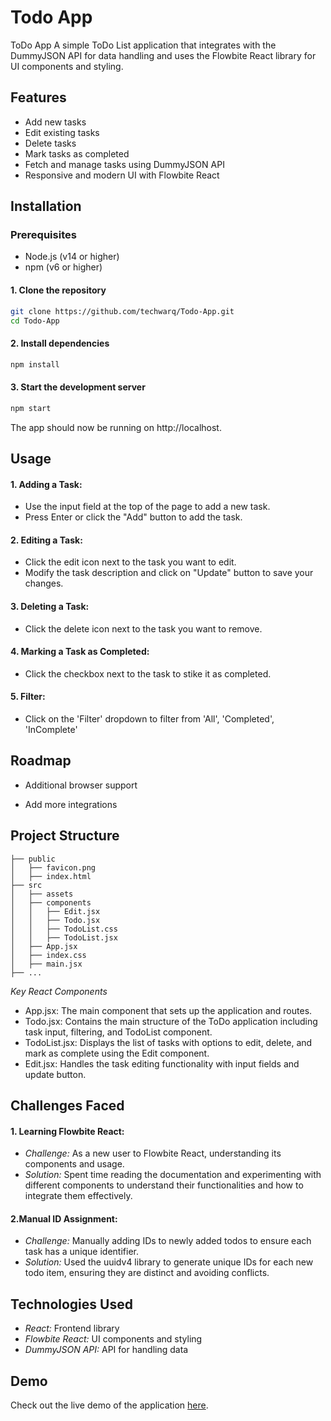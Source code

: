 
# Todo App

ToDo App
A simple ToDo List application that integrates with the DummyJSON API for data handling and uses the Flowbite React library for UI components and styling.



## Features



- Add new tasks
- Edit existing tasks
- Delete tasks
- Mark tasks as completed
- Fetch and manage tasks using DummyJSON API
- Responsive and modern UI with Flowbite React

## Installation


### Prerequisites
- Node.js (v14 or higher)
- npm (v6 or higher)
#### 1. Clone the repository


```bash
git clone https://github.com/techwarq/Todo-App.git
cd Todo-App
```

#### 2. Install dependencies

```bash
npm install
```
#### 3. Start the development server

```bash
npm start
```
The app should now be running on http://localhost.

## Usage

#### 1. Adding a Task:

- Use the input field at the top of the page to add a new task.
- Press Enter or click the "Add" button to add the task.
#### 2. Editing a Task:

- Click the edit icon next to the task you want to edit.
- Modify the task description and click on "Update" button to save your changes.
#### 3. Deleting a Task:

- Click the delete icon next to the task you want to remove.
#### 4. Marking a Task as Completed:

- Click the checkbox next to the task to stike it as completed.

#### 5. Filter:

- Click on the 'Filter' dropdown to filter from 'All', 'Completed', 'InComplete'

## Roadmap

- Additional browser support

- Add more integrations

## Project Structure

```plaintext
├── public
│   ├── favicon.png
│   ├── index.html
├── src
│   ├── assets
│   ├── components
│   │   ├── Edit.jsx
│   │   ├── Todo.jsx
│   │   ├── TodoList.css
│   │   ├── TodoList.jsx
│   ├── App.jsx
│   ├── index.css
│   ├── main.jsx
├── ...
```

*Key React Components*
- App.jsx: The main component that sets up the application and routes.
- Todo.jsx: Contains the main structure of the ToDo application including task input, filtering, and TodoList component.
- TodoList.jsx: Displays the list of tasks with options to edit, delete, and mark as complete using the Edit component.
- Edit.jsx: Handles the task editing functionality with input fields and update button.


## Challenges Faced

#### 1. Learning Flowbite React:

- *Challenge:* As a new user to Flowbite React, understanding its components and usage.
- *Solution:* Spent time reading the documentation and experimenting with different components to understand their functionalities and how to integrate them effectively.
#### 2.Manual ID Assignment:

- *Challenge:* Manually adding IDs to newly added todos to ensure each task has a unique identifier.
- *Solution:* Used the uuidv4 library to generate unique IDs for each new todo item, ensuring they are distinct and avoiding conflicts.

## Technologies Used
- *React:* Frontend library
- *Flowbite React:* UI components and styling
- *DummyJSON API:* API for handling data

## Demo

Check out the live demo of the application [here](https://todo-app-eight-sepia.vercel.app/).


